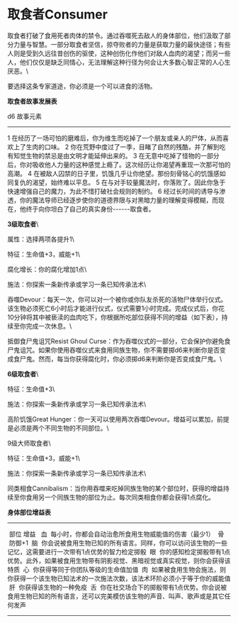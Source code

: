 # 取食者Consumer

取食者打破了食用死者肉体的禁令。通过吞噬死去敌人的身体部位，他们汲取了部分力量与智慧。一部分取食者坚信，掠夺败者的力量是获取力量的最快途径；有些人则是受到久远往昔创伤的驱使，这种创伤化作他们对敌人血肉的渴望；而另一些人，他们仅仅是缺乏同情心，无法理解这种行径为何会让大多数心智正常的人心生厌恶。\

要选择这条专家道途，你必须是一个可以进食的活物。

**取食者故事发展表**

  d6   故事元素
  ---- --------------------------------------------------------------------------------------------------------------------------------------------
  1    在经历了一场可怕的磨难后，你为维生而吃掉了一个朋友或亲人的尸体，从而喜欢上了生肉的口味。
  2    你在荒野中度过了一季，目睹了自然的残酷，并了解到吃有知觉生物的禁忌是由文明才能延伸出来的。
  3    在无意中吃掉了怪物的一部分后，你对吸收他人力量的这种感觉上瘾了。这次经历让你渴望再重现一次那可怕的高潮。
  4    在被敌人囚禁的日子里，饥饿几乎让你绝望。那份刻骨铭心的饥饿感如同复仇的渴望，始终难以平息。
  5    在与对手较量魔法时，你落败了。因此你急于快速增强自己的魔力，为此不惜打破社会规则的制约。
  6    经过长时间的诱导与渗透，你的魔法导师已经逐步使你的道德界限与对黑暗力量的理解变得模糊，而现在，他终于向你坦白了自己的真实身份------取食者。

**3级取食者**\

属性：选择两项各提升1\

特征：生命值+3，威能+1\

腐化增长：你的腐化增加1点\

施法：你探索一条新传承或学习一条已知传承法术\

吞噬Devour：每天一次，你可以对一个被你或你队友杀死的活物尸体举行仪式。该生物必须死亡6小时后才能进行仪式，仪式需要1小时完成。完成仪式后，你花10分钟将其中被亵渎的血肉吃下，你根据所吃部位获得不同的增益（如下表），持续至你完成一次休息。\

抵御食尸鬼诅咒Resist Ghoul
Curse：作为吞噬仪式的一部分，它会保护你避免食尸鬼诅咒。如果你使用吞噬仪式来食用同族生物，你不需要掷d6来判断你是否变成食尸鬼。然而，每当你获得腐化时，你必须掷d6来判断你是否变成食尸鬼。\

**6级取食者**\

特征：生命值+3\

施法：你探索一条新传承或学习一条已知传承法术\

高阶饥饿Great
Hunger：你一天可以使用两次吞噬Devour。增益可以累加，前提是必须是两个不同生物的不同部位。\

9级大师取食者\

特征：生命值+3，威能+1\

施法：你探索一条新传承或学习一条已知传承法术\

同类相食Cannibalism：当你用吞噬来吃掉同族生物的某个部位时，获得的增益持续至你食用另一个同族生物的部位为止。每次同类相食你都会获得1点腐化。

**身体部位增益表**

  ------- --------------------------------------------------------------------------------------------------------------------------
   部位   增益 
   血      每小时，你都会自动治愈所食用生物威能值的伤害（最少1）
   骨      防御+1
   脑      你会说被食用生物已知的所有语言。同样，你可以访问该生物的一些记忆，这需要进行一次带有1点优势的智力检定掷骰
   眼      你的感知检定掷骰带有1点优势。此外，如果被食用生物带有阴影视觉、黑暗视觉或真实视觉，则你会获得该特质
   心      你获得等同于你团队等级的生命值加值
   肉      如果被食用生物会施法，则你获得一个该生物已知法术的一次施法次数，该法术环阶必须小于等于你的威能值
   肝      你获得该生物的一种免疫
   舌      你在社交场合下的掷骰带有1点优势。你会说被食用生物已知的所有语言，还可以完美模仿该生物的声音、叫声、歌声或是其它任何发声
  ------- --------------------------------------------------------------------------------------------------------------------------
